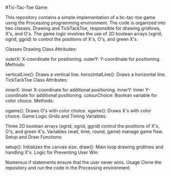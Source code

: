 #Tic-Tac-Toe Game

This repository contains a simple implementation of a tic-tac-toe game using the Processing programming environment. The code is organized into two classes, Drawing and TickTackToe, responsible for drawing gridlines, X's, and O's. The game logic involves the use of 2D boolean arrays (xgrid, ogrid, ggrid) to control the positions of X's, O's, and green X's.

Classes
Drawing Class
Attributes:

outerX: X-coordinate for positioning.
outerY: Y-coordinate for positioning.
Methods:

verticalLine(): Draws a vertical line.
horozintalLine(): Draws a horizontal line.
TickTackToe Class
Attributes:

innerX: Inner X-coordinate for additional positioning.
innerY: Inner Y-coordinate for additional positioning.
colourChoice: Boolean variable for color choice.
Methods:

ogame(): Draws O's with color choice.
xgame(): Draws X's with color choice.
Game Logic
Grids and Timing Variables:

Three 2D boolean arrays (xgrid, ogrid, ggrid) control the positions of X's, O's, and green X's.
Variables (wait, time, round, game) manage game flow.
Setup and Draw Functions:

setup(): Initializes the canvas size.
draw(): Main loop drawing gridlines and handling X's.
Logic for Preventing User Win:

Numerous if statements ensure that the user never wins.
Usage
Clone the repository and run the code in the Processing environment.
